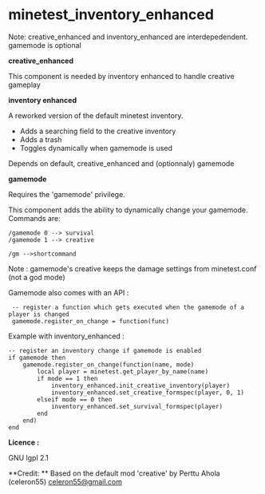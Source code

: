 # minetest_inventory_enhanced

Note: creative_enhanced and inventory_enhanced are interdepedendent. gamemode is optional

**creative_enhanced**

This component is needed by inventory enhanced to handle creative gameplay

**inventory enhanced**

A reworked version of the default minetest inventory.
- Adds a searching field to the creative inventory
- Adds a trash
- Toggles dynamically when gamemode is used

Depends on default, creative_enhanced and (optionnaly) gamemode

**gamemode**

Requires the 'gamemode' privilege.

This component adds the ability to dynamically change your gamemode.
Commands are:

```
/gamemode 0 --> survival
/gamemode 1 --> creative

/gm -->shortcommand
```

Note : gamemode's creative keeps the damage settings from minetest.conf (not a god mode)

Gamemode also comes with an API :

```
 -- register a function which gets executed when the gamemode of a player is changed
 gamemode.register_on_change = function(func)
```
 
Example with inventory_enhanced :

```
-- register an inventory change if gamemode is enabled
if gamemode then
	gamemode.register_on_change(function(name, mode)
		local player = minetest.get_player_by_name(name)
		if mode == 1 then
			inventory_enhanced.init_creative_inventory(player)
			inventory_enhanced.set_creative_formspec(player, 0, 1)
		elseif mode == 0 then
			inventory_enhanced.set_survival_formspec(player)
		end
	end)
end
```

**Licence :**

GNU lgpl 2.1

**Credit: **
Based on the default mod 'creative' by Perttu Ahola (celeron55) <celeron55@gmail.com>
